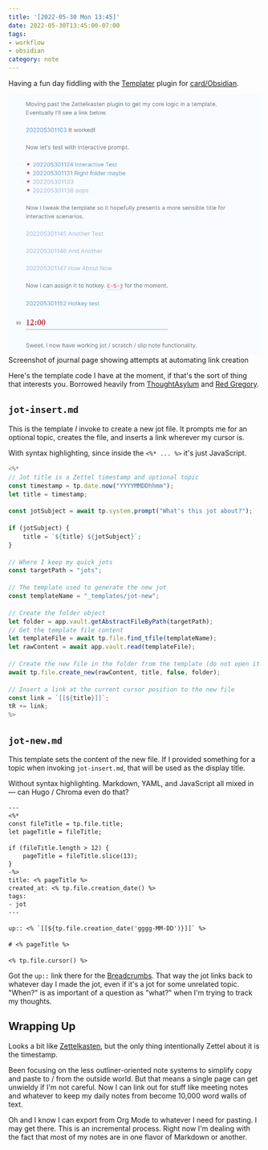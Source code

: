 ```yaml
---
title: '[2022-05-30 Mon 13:45]'
date: 2022-05-30T13:45:00-07:00
tags:
- workflow
- obsidian
category: note
---
```


Having a fun day fiddling with the [Templater](https://silentvoid13.github.io/Templater/) plugin for [card/Obsidian](../../../card/Obsidian.md).

<!--more-->

![attachments/img/2022-05-30-obsidian.png](../../../attachments/img/2022-05-30-obsidian.png)
Screenshot of journal page showing attempts at automating link creation

Here's the template code I have at the moment, if that's the sort of thing that interests you. Borrowed heavily from [ThoughtAsylum](https://www.thoughtasylum.com/2022/03/29/auto-link-and-generate-page-in-obsidian/) and [Red Gregory](https://www.redgregory.com/obsidian-content/2021/11/17/15-templater-commands-for-obsidian).

## `jot-insert.md`

This is the template *I* invoke  to create a new jot file. It prompts me for an optional topic, creates the file, and inserts a link wherever my cursor is.

With syntax highlighting, since inside the `<%* ... %>` it's just JavaScript.

````js
<%*
// Jot title is a Zettel timestamp and optional topic
const timestamp = tp.date.now("YYYYMMDDhhmm");
let title = timestamp;

const jotSubject = await tp.system.prompt("What's this jot about?");

if (jotSubject) {
	title = `${title} ${jotSubject}`;
}

// Where I keep my quick jots
const targetPath = "jots";

// The template used to generate the new jot
const templateName = "_templates/jot-new";

// Create the folder object
let folder = app.vault.getAbstractFileByPath(targetPath);
// Get the template file content
let templateFile = await tp.file.find_tfile(templateName);
let rawContent = await app.vault.read(templateFile);

// Create the new file in the folder from the template (do not open it by default)
await tp.file.create_new(rawContent, title, false, folder);

// Insert a link at the current cursor position to the new file
const link = `[[${title}]]`;
tR += link;
%>
````

## `jot-new.md`

This template sets the content of the new file. If I provided something for a topic when invoking `jot-insert.md`, that will be used as the display title.

Without syntax highlighting. Markdown, YAML, and JavaScript all mixed in — can Hugo / Chroma even do that?

````text
---
<%*
const fileTitle = tp.file.title;
let pageTitle = fileTitle;

if (fileTitle.length > 12) {
	pageTitle = fileTitle.slice(13);
}
-%>
title: <% pageTitle %>
created_at: <% tp.file.creation_date() %>
tags:
- jot
---

up:: <% `[[${tp.file.creation_date('gggg-MM-DD')}]]` %>

# <% pageTitle %>

<% tp.file.cursor() %>
````

Got the `up::` link there for the [Breadcrumbs](https://skepticmystic.github.io/breadcrumbs/). That way the jot links back to whatever day I made the jot, even if it's a jot for some unrelated topic. "When?" is as important of a question as "what?" when I'm trying to track my thoughts.

## Wrapping Up

Looks a bit like [Zettelkasten](https://zettelkasten.de), but the only thing intentionally Zettel about it is the timestamp.

Been focusing on the less outliner-oriented note systems to simplify copy and paste to / from the outside world. But that means a single page can get unwieldy if I'm not careful. Now I can link out for stuff like meeting notes and whatever to keep my daily notes from become 10,000 word walls of text.

Oh and I know I can export from Org Mode to whatever I need for pasting. I may get there. This is an incremental process. Right now I'm dealing with the fact that most of my notes are in one flavor of Markdown or another.
